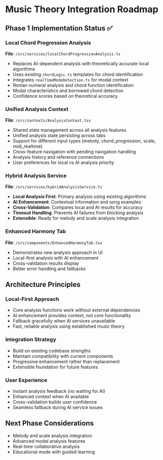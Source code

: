 # Music Theory Integration Roadmap

## Phase 1 Implementation Status ✅

### Local Chord Progression Analysis
**File**: `/src/services/localChordProgressionAnalysis.ts`
- Replaces AI-dependent analysis with theoretically accurate local algorithms
- Uses existing `chordLogic.ts` templates for chord identification
- Integrates `realTimeModeDetection.ts` for modal context
- Roman numeral analysis and chord function identification
- Modal characteristics and borrowed chord detection
- Confidence scores based on theoretical accuracy

### Unified Analysis Context
**File**: `/src/contexts/AnalysisContext.tsx`
- Shared state management across all analysis features
- Unified analysis state persisting across tabs
- Support for different input types (melody, chord_progression, scale, midi_realtime)
- Cross-feature navigation with pending navigation handling
- Analysis history and reference connections
- User preferences for local vs AI analysis priority

### Hybrid Analysis Service
**File**: `/src/services/hybridAnalysisService.ts`
- **Local Analysis First**: Primary analysis using existing algorithms
- **AI Enhancement**: Contextual information and song examples
- **Cross-Validation**: Compares local and AI results for accuracy
- **Timeout Handling**: Prevents AI failures from blocking analysis
- **Extensible**: Ready for melody and scale analysis integration

### Enhanced Harmony Tab
**File**: `/src/components/EnhancedHarmonyTab.tsx`
- Demonstrates new analysis approach in UI
- Local-first analysis with AI enhancement
- Cross-validation results display
- Better error handling and fallbacks

## Architecture Principles

### Local-First Approach
- Core analysis functions work without external dependencies
- AI enhancement provides context, not core functionality
- Fallback gracefully when AI services unavailable
- Fast, reliable analysis using established music theory

### Integration Strategy
- Build on existing codebase strengths
- Maintain compatibility with current components
- Progressive enhancement rather than replacement
- Extensible foundation for future features

### User Experience
- Instant analysis feedback (no waiting for AI)
- Enhanced context when AI available
- Cross-validation builds user confidence
- Seamless fallback during AI service issues

## Next Phase Considerations
- Melody and scale analysis integration
- Advanced modal analysis features
- Real-time collaborative analysis
- Educational mode with guided learning
